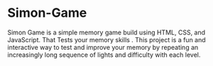 # Simon-Game
Simon Game is a simple memory game build using HTML, CSS, and JavaScript. That Tests your memory skills . This project is a fun and interactive way to test and improve your memory by repeating an increasingly long sequence of lights and difficulty with each level.
